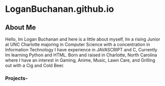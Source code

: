 # LoganBuchanan.github.io
## About Me
Hello, Im Logan Buchanan and here is a little about myself,
Im a rising Junior at UNC Charlotte majoring in Computer Science
with a concentration in Information Technology
I have experience in JAVASCRIPT and C, Currently Im learning
Python and HTML.
Born and raised in Charlotte, North Carolina where I have an
interest in Gaming, Anime, Music, Lawn Care, and Grilling out
with a Cig and Cold Beer.

### Projects-
